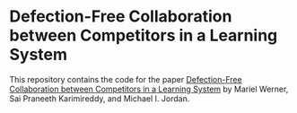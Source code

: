 # Defection-Free Collaboration between Competitors in a Learning System

This repository contains the code for the paper [Defection-Free Collaboration between Competitors in a Learning System](https://arxiv.org/abs/2406.15898) by Mariel Werner, Sai Praneeth Karimireddy, and Michael I. Jordan.
